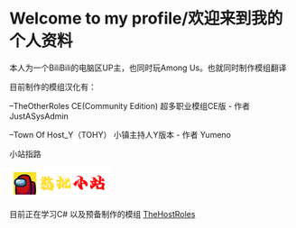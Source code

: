 # Welcome to my profile/欢迎来到我的个人资料

本人为一个BiliBili的电脑区UP主，也同时玩Among Us。也就同时制作模组翻译

目前制作的模组汉化有：

 –TheOtherRoles CE(Community Edition) 超多职业模组CE版 - 作者 JustASysAdmin

 –Town Of Host_Y（TOHY） 小镇主持人Y版本 - 作者 Yumeno

小站指路

  [![LOGO-Group](./Images/LOGO-Group.png)](https://amonguscn.club/)

目前正在学习C# 以及预备制作的模组 [TheHostRoles](https://github.com/XiezibanWrite/TheHostRoles)
